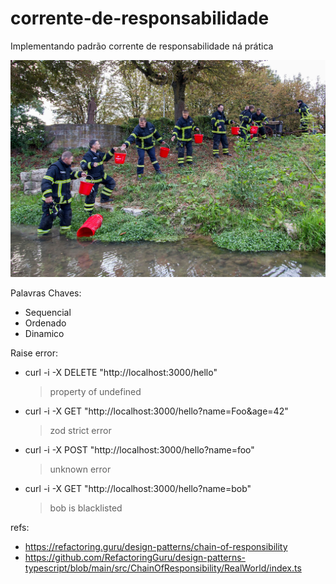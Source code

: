 # corrente-de-responsabilidade

Implementando padrão corrente de responsabilidade ná prática

![imagem](./static/corrente_humana_b.jpg)
<!-- image src https://www.fnweb.de/orte/buchen_artikel,-buchen-eimerkette-und-historische-loeschuebung-_arid,1099453.html?&npg -->

Palavras Chaves:

-   Sequencial
-   Ordenado
-   Dinamico

Raise error:

-   curl -i -X DELETE "http://localhost:3000/hello"
    > property of undefined
-   curl -i -X GET "http://localhost:3000/hello?name=Foo&age=42"
    > zod strict error
-   curl -i -X POST "http://localhost:3000/hello?name=foo"
    > unknown error
-   curl -i -X GET "http://localhost:3000/hello?name=bob"
    > bob is blacklisted

refs:

-   https://refactoring.guru/design-patterns/chain-of-responsibility
-   https://github.com/RefactoringGuru/design-patterns-typescript/blob/main/src/ChainOfResponsibility/RealWorld/index.ts
